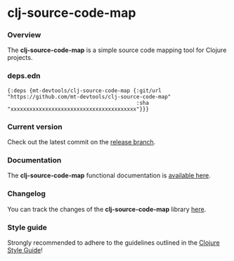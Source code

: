 
# clj-source-code-map

### Overview

The <strong>clj-source-code-map</strong> is a simple source code mapping tool for Clojure projects.

### deps.edn

```
{:deps {mt-devtools/clj-source-code-map {:git/url "https://github.com/mt-devtools/clj-source-code-map"
                                         :sha     "xxxxxxxxxxxxxxxxxxxxxxxxxxxxxxxxxxxxxxxx"}}}
```

### Current version

Check out the latest commit on the [release branch](https://github.com/mt-devtools/clj-source-code-index/tree/release).

### Documentation

The <strong>clj-source-code-map</strong> functional documentation is [available here](https://mt-devtools.github.io/clj-source-code-map).

### Changelog

You can track the changes of the <strong>clj-source-code-map</strong> library [here](CHANGES.md).

### Style guide

Strongly recommended to adhere to the guidelines outlined in the [Clojure Style Guide](https://github.com/bbatsov/clojure-style-guide)!
